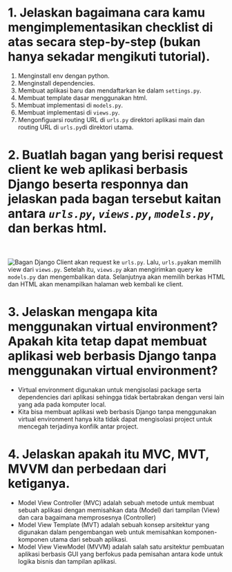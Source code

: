 # 1.  Jelaskan bagaimana cara kamu mengimplementasikan checklist di atas secara step-by-step (bukan hanya sekadar mengikuti tutorial).
1. Menginstall env dengan python.
2. Menginstall dependencies.
3. Membuat aplikasi baru dan mendaftarkan ke dalam `settings.py`.
4. Membuat template dasar menggunakan html.
5. Membuat implementasi di `models.py`.
6. Membuat implementasi di `views.py`.
7. Mengonfiguarsi routing URL di `urls.py` direktori aplikasi main dan routing URL di `urls.py`di direktori utama.
# 2. Buatlah bagan yang berisi request client ke web aplikasi berbasis Django beserta responnya dan jelaskan pada bagan tersebut kaitan antara *`urls.py`*, *`views.py`*, *`models.py`*, dan berkas html.
\
\
![Bagan Django](https://cdn.discordapp.com/attachments/1013790676296683592/1149595864315199529/Bagan_django.png)
Client akan request ke `urls.py`. Lalu, `urls.py`akan memilih view dari `views.py`. Setelah itu, `views.py` akan mengirimkan query ke `models.py` dan mengembalikan data. Selanjutnya akan memilih berkas HTML dan HTML akan menampilkan halaman web kembali ke client.

# 3. Jelaskan mengapa kita menggunakan virtual environment? Apakah kita tetap dapat membuat aplikasi web berbasis Django tanpa menggunakan virtual environment? 
- Virtual environment digunakan untuk mengisolasi package serta dependencies dari aplikasi sehingga tidak bertabrakan dengan versi lain yang ada pada komputer local. 
- Kita bisa membuat aplikasi web berbasis Django tanpa menggunakan virtual environment hanya kita tidak dapat mengisolasi project untuk mencegah terjadinya konfilk antar project.

# 4. Jelaskan apakah itu MVC, MVT, MVVM dan perbedaan dari ketiganya.
- Model View Controller (MVC) adalah sebuah metode untuk membuat sebuah aplikasi dengan memisahkan data (Model) dari tampilan (View) dan cara bagaimana memprosesnya (Controller)
- Model View Template (MVT) adalah sebuah konsep arsitektur yang digunakan dalam pengembangan web untuk memisahkan komponen-komponen utama dari sebuah aplikasi. 
- Model View ViewModel (MVVM) adalah salah satu arsitektur pembuatan aplikasi berbasis GUI yang berfokus pada pemisahan antara kode untuk logika bisnis dan tampilan aplikasi.